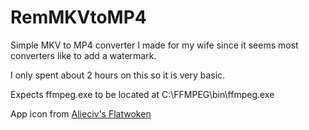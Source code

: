 # RemMKVtoMP4
Simple MKV to MP4 converter I made for my wife since it seems most converters like to add a watermark.

I only spent about 2 hours on this so it is very basic.

Expects ffmpeg.exe to be located at C:\FFMPEG\bin\ffmpeg.exe

App icon from [Alieciv's Flatwoken](https://github.com/alecive/FlatWoken)
